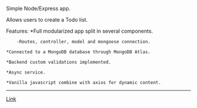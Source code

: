 Simple Node/Express app. 

Allows users to create a Todo list. 

Features:
	*Full modularized app split in several components.
	
		-Routes, controller, model and mongoose connection. 
		
	*Connected to a MongoDB database through MongoDB Atlas.
	
	*Backend custom validations implemented.
	
	*Async service.
	
	*Vanilla javascript combine with axios for dynamic content. 

_____________________________________________________________________________________________________
[Link](https://tst-todoapp.herokuapp.com)
